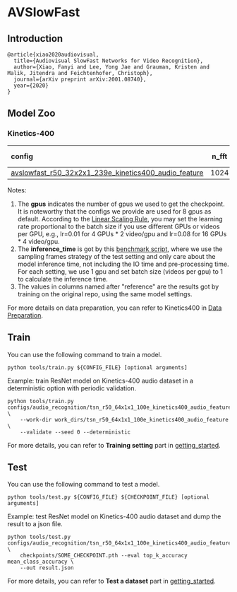# AVSlowFast

## Introduction
```
@article{xiao2020audiovisual,
  title={Audiovisual SlowFast Networks for Video Recognition},
  author={Xiao, Fanyi and Lee, Yong Jae and Grauman, Kristen and Malik, Jitendra and Feichtenhofer, Christoph},
  journal={arXiv preprint arXiv:2001.08740},
  year={2020}
}
```

## Model Zoo

### Kinetics-400

|config | n_fft | gpus | backbone |pretrain| top1 acc/delta| top5 acc/delta | inference_time(video/s) | gpu_mem(M)| ckpt | log| json|
|:--|:--:|:--:|:--:|:--:|:--:|:--:|:--:|:--:|:--:|:--:|:--:|
|[avslowfast_r50_32x2x1_239e_kinetics400_audio_feature](/configs/recognition_audio/avslowfast/avslowfast_r50_32x2x1_239e_kinetics400_audio_feature.py)|1024|8| ResNet50 | None |||x||[ckpt]()|[log]()|[json]()|

Notes:

1. The **gpus** indicates the number of gpus we used to get the checkpoint. It is noteworthy that the configs we provide are used for 8 gpus as default.
According to the [Linear Scaling Rule](https://arxiv.org/abs/1706.02677), you may set the learning rate proportional to the batch size if you use different GPUs or videos per GPU,
e.g., lr=0.01 for 4 GPUs * 2 video/gpu and lr=0.08 for 16 GPUs * 4 video/gpu.
2. The **inference_time** is got by this [benchmark script](/tools/analysis/benchmark.py), where we use the sampling frames strategy of the test setting and only care about the model inference time,
not including the IO time and pre-processing time. For each setting, we use 1 gpu and set batch size (videos per gpu) to 1 to calculate the inference time.
3. The values in columns named after "reference" are the results got by training on the original repo, using the same model settings.

For more details on data preparation, you can refer to Kinetics400 in [Data Preparation](/docs/data_preparation.md).

## Train

You can use the following command to train a model.
```shell
python tools/train.py ${CONFIG_FILE} [optional arguments]
```

Example: train ResNet model on Kinetics-400 audio dataset in a deterministic option with periodic validation.
```shell
python tools/train.py configs/audio_recognition/tsn_r50_64x1x1_100e_kinetics400_audio_feature.py \
    --work-dir work_dirs/tsn_r50_64x1x1_100e_kinetics400_audio_feature \
    --validate --seed 0 --deterministic
```

For more details, you can refer to **Training setting** part in [getting_started](/docs/getting_started.md#training-setting).

## Test

You can use the following command to test a model.
```shell
python tools/test.py ${CONFIG_FILE} ${CHECKPOINT_FILE} [optional arguments]
```

Example: test ResNet model on Kinetics-400 audio dataset and dump the result to a json file.
```shell
python tools/test.py configs/audio_recognition/tsn_r50_64x1x1_100e_kinetics400_audio_feature.py \
    checkpoints/SOME_CHECKPOINT.pth --eval top_k_accuracy mean_class_accuracy \
    --out result.json
```

For more details, you can refer to **Test a dataset** part in [getting_started](/docs/getting_started.md#test-a-dataset).
